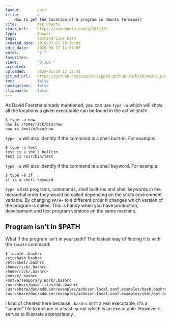 ```yaml
---
layout:       post
title:        >
    How to get the location of a program in Ubuntu terminal?
site:         Ask Ubuntu
stack_url:    https://askubuntu.com/q/1051333
type:         Answer
tags:         command-line bash
created_date: 2018-07-01 23:19:09
edit_date:    2020-06-12 14:37:07
votes:        "2 "
favorites:    
views:        "8,106 "
accepted:     
uploaded:     2024-01-28 17:32:41
git_md_url:   https://github.com/pippim/pippim.github.io/blob/main/_posts/2018/2018-07-01-How-to-get-the-location-of-a-program-in-Ubuntu-terminal_.md
toc:          false
navigation:   false
clipboard:    false
---
```


As David Foerster already mentioned, you can use `type -a` which will show all the locations a given executable can be found in the active `$PATH`:

``` 
$ type -a now
now is /home/rick/bin/now
now is /mnt/e/bin/now
```

`type -a` will also identify if the command is a shell built-in. For example:

``` 
$ type -a test
test is a shell builtin
test is /usr/bin/test
```

`type -a` will also identify if the command is a shell keyword. For example:

``` 
$ type -a if
if is a shell keyword
```

`type a` lists programs, commands, shell built-ins and shell keywords in the hierarchal order they would be called depending on the `$PATH` environment variable. By changing `PATH=` to a different order it changes which version of the program is called. This is handy when you have production, development and test program versions on the same machine.

## Program isn't in $PATH

What if the program isn't in your path? The fastest way of finding it is with the `locate` command:

``` 
$ locate .bashrc
/etc/bash.bashrc
/etc/skel/.bashrc
/home/rick/.bashrc
/home/rick/.bashrc~
/mnt/e/.bashrc
/mnt/e/Temporary Work/.bashrc
/usr/share/base-files/dot.bashrc
/usr/share/doc/adduser/examples/adduser.local.conf.examples/bash.bashrc
/usr/share/doc/adduser/examples/adduser.local.conf.examples/skel/dot.bashrc
```

I kind of cheated here because `.bashrc` isn't a real executable, it's a "source" file to include in a bash script which is an executable. However it serves to illustrate appropriately.
